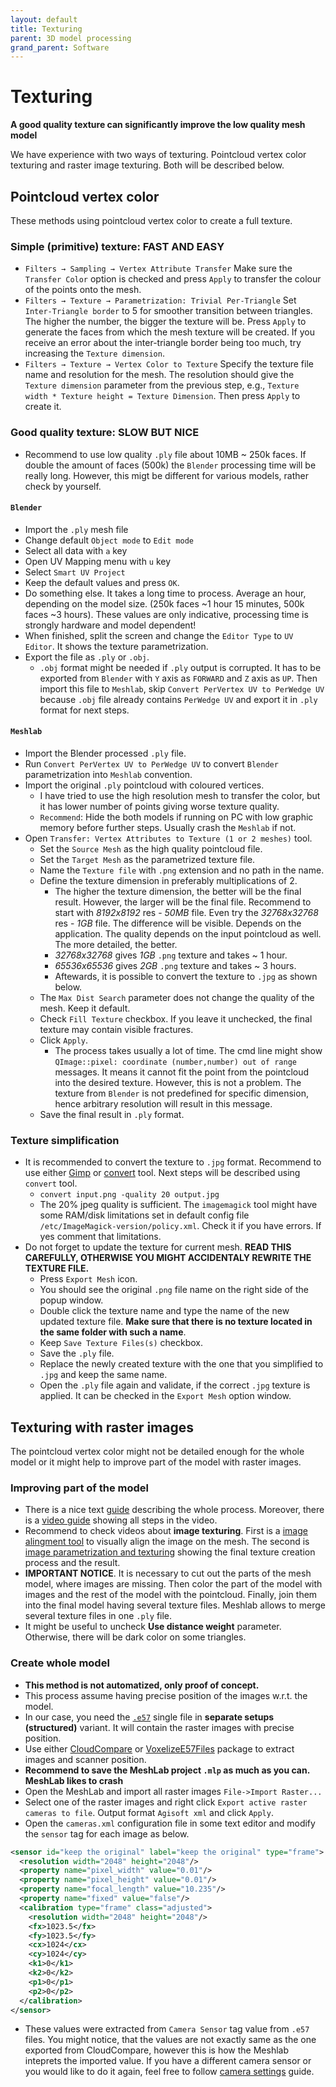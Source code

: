 ```yaml
---
layout: default
title: Texturing
parent: 3D model processing
grand_parent: Software
---
```


# Texturing
**A good quality texture can significantly improve the low quality mesh model**

We have experience with two ways of texturing. Pointcloud vertex color texturing and raster image texturing. Both will be described below.

## Pointcloud vertex color
These methods using pointcloud vertex color to create a full texture.
### Simple (primitive) texture: FAST AND EASY
* `Filters → Sampling → Vertex Attribute Transfer` Make sure the `Transfer Color` option is checked and press `Apply` to transfer the colour of the points onto the mesh.
* `Filters → Texture → Parametrization: Trivial Per-Triangle` Set `Inter-Triangle border` to 5 for smoother transition between triangles. The higher the number, the bigger the texture will be. Press `Apply` to generate the faces from which the mesh texture will be created. If you receive an error about the inter-triangle border being too much, try increasing the `Texture dimension`.
* `Filters → Texture → Vertex Color to Texture` Specify the texture file name and resolution for the mesh. The resolution should give the `Texture dimension` parameter from the previous step, e.g., `Texture width * Texture height = Texture Dimension`. Then press `Apply` to create it.

### Good quality texture: SLOW BUT NICE
* Recommend to use low quality `.ply` file about 10MB ~ 250k faces. If double the amount of faces (500k) the `Blender` processing time will be really long. However, this migt be different for various models, rather check by yourself.
 
#### `Blender`
  * Import the `.ply` mesh file
  * Change default `Object mode` to `Edit mode`
  * Select all data with `a` key
  * Open UV Mapping menu with `u` key
  * Select `Smart UV Project`
  * Keep the default values and press `OK`.
  * Do something else. It takes a long time to process. Average an hour, depending on the model size. (250k faces ~1 hour 15 minutes, 500k faces ~3 hours). These values are only indicative, processing time is strongly hardware and model dependent!
  * When finished, split the screen and change the `Editor Type` to `UV Editor`. It shows the texture parametrization.
  * Export the file as `.ply` or `.obj`.
    * `.obj` format might be needed if `.ply` output is corrupted. It has to be exported from `Blender` with `Y` axis as `FORWARD` and `Z` axis as `UP`. Then import this file to `Meshlab`, skip `Convert PerVertex UV to PerWedge UV` because `.obj` file already contains `PerWedge UV` and export it in `.ply` format for next steps. 

#### `Meshlab`
  * Import the Blender processed `.ply` file. 
  * Run `Convert PerVertex UV to PerWedge UV` to convert `Blender` parametrization into `Meshlab` convention.
  * Import the original `.ply` pointcloud with coloured vertices.
    * I have tried to use the high resolution mesh to transfer the color, but it has lower number of points giving worse texture quality.
    * `Recommend`: Hide the both models if running on PC with low graphic memory before further steps. Usually crash the `Meshlab` if not.
  * Open `Transfer: Vertex Attributes to Texture (1 or 2 meshes)` tool.
    * Set the `Source Mesh` as the high quality pointcloud file.
    * Set the `Target Mesh` as the parametrized texture file.
    * Name the `Texture file` with `.png` extension and no path in the name.
    * Define the texture dimension in preferably multiplications of 2.
      * The higher the texture dimension, the better will be the final result. However, the larger will be the final file. Recommend to start with *8192x8192* res - *50MB* file. Even try the *32768x32768* res - *1GB* file. The difference will be visible. Depends on the application. The quality depends on the input pointcloud as well. The more detailed, the better.
      * *32768x32768* gives *1GB* `.png` texture and takes ~ 1 hour.
      * *65536x65536* gives *2GB* `.png` texture and takes ~ 3 hours.
      * Aftewards, it is possible to convert the texture to `.jpg` as shown below.
    * The `Max Dist Search` parameter does not change the quality of the mesh. Keep it default.
    * Check `Fill Texture` checkbox. If you leave it unchecked, the final texture may contain visible fractures.
    * Click `Apply`.
      * The process takes usually a lot of time. The cmd line might show `QImage::pixel: coordinate (number,number) out of range` messages. It means it cannot fit the point from the pointcloud into the desired texture. However, this is not a problem. The texture from `Blender` is not predefined for specific dimension, hence arbitrary resolution will result in this message.
    * Save the final result in `.ply` format.

### Texture simplification
  * It is recommended to convert the texture to `.jpg` format. Recommend to use either [Gimp](https://www.gimp.org/) or [convert](https://linux.die.net/man/1/convert) tool. Next steps will be described using `convert` tool.
    * `convert input.png -quality 20 output.jpg`
    * The 20% jpeg quality is sufficient. The `imagemagick` tool might have some RAM/disk limitations set in default config file `/etc/ImageMagick-version/policy.xml`. Check it if you have errors. If yes comment that limitations.
  * Do not forget to update the texture for current mesh. **READ THIS CAREFULLY, OTHERWISE YOU MIGHT ACCIDENTALY REWRITE THE TEXTURE FILE.**
    * Press `Export Mesh` icon.
    * You should see the original `.png` file name on the right side of the popup window.
    * Double click the texture name and type the name of the new updated texture file. **Make sure that there is no texture located in the same folder with such a name**.
    * Keep `Save Texture Files(s)` checkbox.
    * Save the `.ply` file. 
    * Replace the newly created texture with the one that you simplified to `.jpg` and keep the same name.
    * Open the `.ply` file again and validate, if the correct `.jpg` texture is applied. It can be checked in the `Export Mesh` option window.

## Texturing with raster images
The pointcloud vertex color might not be detailed enough for the whole model or it might help to improve part of the model with raster images.

### Improving part of the model
  * There is a nice text [guide](https://wikis.utexas.edu/display/specify6/Texture+overlay+in+MeshLab) describing the whole process. Moreover, there is a [video guide](https://www.youtube.com/playlist?list=PL60mCsep96Je1bzGrWnK-nL9pi95r7UqI) showing all steps in the video.
  * Recommend to check videos about **image texturing**. First is a [image alingment tool](https://www.youtube.com/watch?v=T7gAuI-LQ2w&ab_channel=MisterP.MeshLabTutorials) to visually align the image on the mesh. The second is [image parametrization and texturing](https://www.youtube.com/watch?v=OJZRuIzHcVw&ab_channel=MisterP.MeshLabTutorials) showing the final texture creation process and the result.
  * **IMPORTANT NOTICE**. It is necessary to cut out the parts of the mesh model, where images are missing. Then color the part of the model with images and the rest of the model with the pointcloud. Finally, join them into the final model having several texture files. Meshlab allows to merge several texture files in one `.ply` file.  
  * It might be useful to uncheck **Use distance weight** parameter. Otherwise, there will be dark color on some triangles.

### Create whole model 
  * **This method is not automatized, only proof of concept.** 
  * This process assume having precise position of the images w.r.t. the model.
  * In our case, you need the [`.e57`](https://ctu-mrs.github.io/docs/software/3d_model_processing/leica.html#e57) single file in **separate setups (structured)** variant. It will contain the raster images with precise position.
  * Use either [CloudCompare](https://ctu-mrs.github.io/docs/software/3d_model_processing/cloudcompare.html#extracting-images-and-sensor-positions) or [VoxelizeE57Files](https://mrs.felk.cvut.cz/gitlab/NAKI/naki_postprocessing/tree/master) package to extract images and scanner position.
  * **Recommend to save the MeshLab project `.mlp` as much as you can. MeshLab likes to crash**
  * Open the MeshLab and import all raster images `File->Import Raster...`
  * Select one of the raster images and right click `Export active raster cameras to file`. Output format `Agisoft xml` and click `Apply`.
  * Open the `cameras.xml` configuration file in some text editor and modify the `sensor` tag for each image as below.
```xml
<sensor id="keep the original" label="keep the original" type="frame">
  <resolution width="2048" height="2048"/>
  <property name="pixel_width" value="0.01"/>
  <property name="pixel_height" value="0.01"/>
  <property name="focal_length" value="10.235"/>
  <property name="fixed" value="false"/>
  <calibration type="frame" class="adjusted">
    <resolution width="2048" height="2048"/>
    <fx>1023.5</fx>
    <fy>1023.5</fy>
    <cx>1024</cx>
    <cy>1024</cy>
    <k1>0</k1>
    <k2>0</k2>
    <p1>0</p1>
    <p2>0</p2>
  </calibration>
</sensor>
```
* These values were extracted from `Camera Sensor` tag value from `.e57` files. You might notice, that the values are not exactly same as the one exported from CloudCompare, however this is how the Meshlab inteprets the imported value. If you have a different camera sensor or you would like to do it again, feel free to follow [camera settings](https://ctu-mrs.github.io/docs/software/3d_model_processing/meshlab.html#camera-settings) guide.

